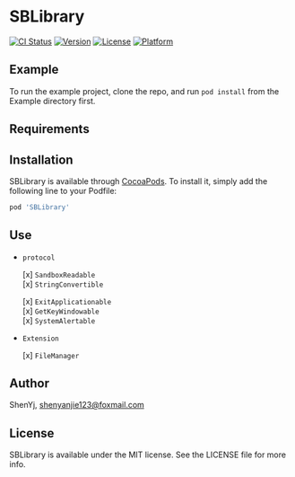 # SBLibrary

[![CI Status](https://img.shields.io/travis/ShenYj/SBLibrary.svg?style=flat)](https://travis-ci.org/ShenYj/SBLibrary)
[![Version](https://img.shields.io/cocoapods/v/SBLibrary.svg?style=flat)](https://cocoapods.org/pods/SBLibrary)
[![License](https://img.shields.io/cocoapods/l/SBLibrary.svg?style=flat)](https://cocoapods.org/pods/SBLibrary)
[![Platform](https://img.shields.io/cocoapods/p/SBLibrary.svg?style=flat)](https://cocoapods.org/pods/SBLibrary)

## Example

To run the example project, clone the repo, and run `pod install` from the Example directory first.

## Requirements

## Installation

SBLibrary is available through [CocoaPods](https://cocoapods.org). To install
it, simply add the following line to your Podfile:

```ruby
pod 'SBLibrary'
```

## Use

- `protocol`

    [x] `SandboxReadable`  
    [x] `StringConvertible`

    [x] `ExitApplicationable`  
    [x] `GetKeyWindowable`  
    [x] `SystemAlertable`  

- `Extension`

    [x] `FileManager`

## Author

ShenYj, shenyanjie123@foxmail.com

## License

SBLibrary is available under the MIT license. See the LICENSE file for more info.
